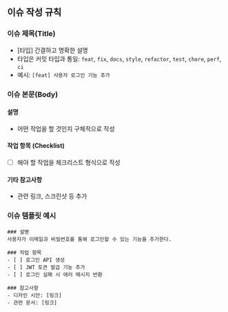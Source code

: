 ## 이슈 작성 규칙

### 이슈 제목(Title)
- [타입] 간결하고 명확한 설명
- 타입은 커밋 타입과 통일: `feat`, `fix`, `docs`, `style`, `refactor`, `test`, `chore`, `perf`, `ci`
- 예시: `[feat] 사용자 로그인 기능 추가`

### 이슈 본문(Body)

#### 설명
- 어떤 작업을 할 것인지 구체적으로 작성

#### 작업 항목 (Checklist)
- [ ] 해야 할 작업을 체크리스트 형식으로 작성

#### 기타 참고사항
- 관련 링크, 스크린샷 등 추가

### 이슈 템플릿 예시

```
### 설명
사용자가 이메일과 비밀번호를 통해 로그인할 수 있는 기능을 추가한다.

### 작업 항목
- [ ] 로그인 API 생성
- [ ] JWT 토큰 발급 기능 추가
- [ ] 로그인 실패 시 에러 메시지 반환

### 참고사항
- 디자인 시안: [링크]
- 관련 문서: [링크]
```
